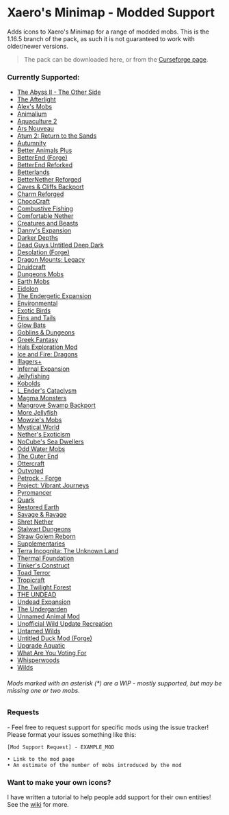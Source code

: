 # Xaero's Minimap - Modded Support

Adds icons to Xaero's Minimap for a range of modded mobs. This is the 1.16.5 branch of the pack, as such it is not guaranteed to work with older/newer versions.

> The pack can be downloaded here, or from the [Curseforge page](https://www.curseforge.com/minecraft/texture-packs/xaeros-minimap-modded-support).

### Currently Supported:

- [The Abyss II - The Other Side](https://www.curseforge.com/minecraft/mc-mods/the-abyss-chapter-ii)
- [The Afterlight](https://www.curseforge.com/minecraft/mc-mods/the-afterlight)
- [Alex's Mobs](https://www.curseforge.com/minecraft/mc-mods/alexs-mobs)
- [Animalium](https://www.curseforge.com/minecraft/mc-mods/animalium)
- [Aquaculture 2](https://www.curseforge.com/minecraft/mc-mods/aquaculture)
- [Ars Nouveau](https://www.curseforge.com/minecraft/mc-mods/ars-nouveau)
- [Atum 2: Return to the Sands](https://www.curseforge.com/minecraft/mc-mods/atum)
- [Autumnity](https://www.curseforge.com/minecraft/mc-mods/autumnity)
- [Better Animals Plus](https://www.curseforge.com/minecraft/mc-mods/betteranimalsplus)
- [BetterEnd (Forge)](https://www.curseforge.com/minecraft/mc-mods/betterend-forge-port)
- [BetterEnd Reforked](https://www.curseforge.com/minecraft/mc-mods/betterend-re-forked)
- [Betterlands](https://www.curseforge.com/minecraft/mc-mods/betterlands)
- [BetterNether Reforged](https://www.curseforge.com/minecraft/mc-mods/betternether-reforged)
- [Caves & Cliffs Backport](https://www.curseforge.com/minecraft/mc-mods/caves-and-cliffs-backport)
- [Charm Reforged](https://www.curseforge.com/minecraft/mc-mods/charm-reforged)
- [ChocoCraft](https://www.curseforge.com/minecraft/mc-mods/chococraft)
- [Combustive Fishing](https://www.curseforge.com/minecraft/mc-mods/combustive-fishing)
- [Comfortable Nether](https://www.curseforge.com/minecraft/mc-mods/comfortable-nether)
- [Creatures and Beasts](https://www.curseforge.com/minecraft/mc-mods/creatures-and-beasts)
- [Danny's Expansion](https://www.curseforge.com/minecraft/mc-mods/beta-dannys-expansion)
- [Darker Depths](https://www.curseforge.com/minecraft/mc-mods/darker-depths)
- [Dead Guys Untitled Deep Dark](https://www.curseforge.com/minecraft/mc-mods/dead-guys-deep-dark)
- [Desolation (Forge)](https://www.curseforge.com/minecraft/mc-mods/desolation-forge)
- [Dragon Mounts: Legacy](https://www.curseforge.com/minecraft/mc-mods/dragon-mounts-legacy)
- [Druidcraft](https://www.curseforge.com/minecraft/mc-mods/druidcraft)
- [Dungeons Mobs](https://www.curseforge.com/minecraft/mc-mods/dungeons-mobs)
- [Earth Mobs](https://www.curseforge.com/minecraft/mc-mods/earth-mobs)
- [Eidolon](https://www.curseforge.com/minecraft/mc-mods/eidolon)
- [The Endergetic Expansion](https://www.curseforge.com/minecraft/mc-mods/endergetic)
- [Environmental](https://www.curseforge.com/minecraft/mc-mods/environmental)
- [Exotic Birds](https://www.curseforge.com/minecraft/mc-mods/exotic-birds)
- [Fins and Tails](https://www.curseforge.com/minecraft/mc-mods/fins-and-tails)
- [Glow Bats](https://www.curseforge.com/minecraft/mc-mods/glow-bats)
- [Goblins & Dungeons](https://www.curseforge.com/minecraft/mc-mods/goblins-dungeons)
- [Greek Fantasy](https://www.curseforge.com/minecraft/mc-mods/greek-fantasy)
- [Hals Exploration Mod](https://www.curseforge.com/minecraft/mc-mods/hals-exploration-mod)
- [Ice and Fire: Dragons](https://www.curseforge.com/minecraft/mc-mods/ice-and-fire-dragons)
- [Illagers+](https://www.curseforge.com/minecraft/mc-mods/illagers)
- [Infernal Expansion](https://www.curseforge.com/minecraft/mc-mods/infernal-expansion)
- [Jellyfishing](https://www.curseforge.com/minecraft/mc-mods/jellyfishing)
- [Kobolds](https://www.curseforge.com/minecraft/mc-mods/kobolds)
- [L_Ender's Cataclysm](https://www.curseforge.com/minecraft/mc-mods/l_ender-s-cataclysm)
- [Magma Monsters](https://www.curseforge.com/minecraft/mc-mods/magma-monsters)
- [Mangrove Swamp Backport](https://www.curseforge.com/minecraft/mc-mods/mangrove-swamp-backport)
- [More Jellyfish](https://www.curseforge.com/minecraft/mc-mods/more-jellyfish)
- [Mowzie's Mobs](https://www.curseforge.com/minecraft/mc-mods/mowzies-mobs)
- [Mystical World](https://www.curseforge.com/minecraft/mc-mods/mystical-world)
- [Nether's Exoticism](https://www.curseforge.com/minecraft/mc-mods/nethers-exoticism)
- [NoCube's Sea Dwellers](https://www.curseforge.com/minecraft/mc-mods/nocubes-sea-dwellers)
- [Odd Water Mobs](https://www.curseforge.com/minecraft/mc-mods/odd-water-mobs)
- [The Outer End](https://www.curseforge.com/minecraft/mc-mods/the-outer-end)
- [Ottercraft](https://www.curseforge.com/minecraft/mc-mods/ottercraft)
- [Outvoted](https://www.curseforge.com/minecraft/mc-mods/outvoted)
- [Petrock - Forge](https://www.curseforge.com/minecraft/mc-mods/petrock-mod)
- [Project: Vibrant Journeys](https://www.curseforge.com/minecraft/mc-mods/project-vibrant-journeys)
- [Pyromancer](https://www.curseforge.com/minecraft/mc-mods/pyromancer)
- [Quark](https://www.curseforge.com/minecraft/mc-mods/quark)
- [Restored Earth](https://www.curseforge.com/minecraft/mc-mods/restored-earth)
- [Savage & Ravage](https://www.curseforge.com/minecraft/mc-mods/savage-and-ravage)
- [Shret Nether](https://www.curseforge.com/minecraft/mc-mods/shretnether)
- [Stalwart Dungeons](https://www.curseforge.com/minecraft/mc-mods/stalwart-dungeons)
- [Straw Golem Reborn](https://www.curseforge.com/minecraft/mc-mods/strawgolem-reborn)
- [Supplementaries](https://www.curseforge.com/minecraft/mc-mods/supplementaries)
- [Terra Incognita: The Unknown Land](https://www.curseforge.com/minecraft/mc-mods/terraincognita)
- [Thermal Foundation](https://www.curseforge.com/minecraft/mc-mods/thermal-foundation)
- [Tinker's Construct](https://www.curseforge.com/minecraft/mc-mods/tinkers-construct)
- [Toad Terror](https://www.curseforge.com/minecraft/mc-mods/toad-terror)
- [Tropicraft](https://www.curseforge.com/minecraft/mc-mods/tropicraft)
- [The Twilight Forest](https://www.curseforge.com/minecraft/mc-mods/the-twilight-forest)
- [THE UNDEAD](https://www.curseforge.com/minecraft/mc-mods/theundead)
- [Undead Expansion](https://www.curseforge.com/minecraft/mc-mods/undead-expansion)
- [The Undergarden](https://www.curseforge.com/minecraft/mc-mods/the-undergarden)
- [Unnamed Animal Mod](https://www.curseforge.com/minecraft/mc-mods/unnamed-animal-mod)
- [Unofficial Wild Update Recreation](https://www.curseforge.com/minecraft/mc-mods/unofficial-1-19-wild-update-1-16)
- [Untamed Wilds](https://www.curseforge.com/minecraft/mc-mods/untamedwilds)
- [Untitled Duck Mod (Forge)](https://www.curseforge.com/minecraft/mc-mods/untitled-duck-mod-forge)
- [Upgrade Aquatic](https://www.curseforge.com/minecraft/mc-mods/upgrade-aquatic)
- [What Are You Voting For](https://www.curseforge.com/minecraft/mc-mods/what-are-you-voting-for)
- [Whisperwoods](https://www.curseforge.com/minecraft/mc-mods/whisperwoods)
- [Wilds](https://www.curseforge.com/minecraft/mc-mods/wilds)

###### Mods marked with an asterisk (\*) are a WIP - mostly supported, but may be missing one or two mobs.

### Requests

\- Feel free to request support for specific mods using the issue tracker! Please format your issues something like this:

```
[Mod Support Request] - EXAMPLE_MOD

• Link to the mod page
• An estimate of the number of mobs introduced by the mod
```

### Want to make your own icons?

I have written a tutorial to help people add support for their own entities!
See the [wiki](https://github.com/babybluetit/Xaeros-Minimap-Modded-Support/wiki) for more.

